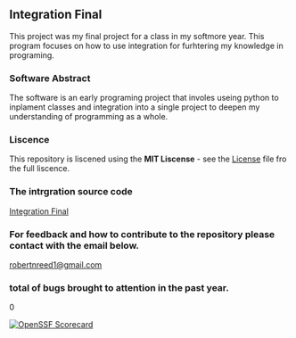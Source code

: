
## Integration Final

This project was my final project for a class in my softmore year. This program focuses on how to use integration for furhtering my knowledge in programing. 

### Software Abstract

The software is an early programing project that involes useing python to inplament classes and integration into a single project to deepen my understanding of programming as a whole. 

### Liscence
This repository is liscened using the **MIT Liscense** - see the [License](License) file fro the full liscence.

### The intrgration source code
[Integration Final](main.py)

### For feedback and how to contribute to the repository please contact with the email below. 
robertnreed1@gmail.com

### total of bugs brought to attention in the past year.
0

[![OpenSSF Scorecard](htt‌ps://api.securityscorecards.dev/projects/github.com/{RobertReed1412}/{IntegrationFinal}/badge)](htt‌ps://securityscorecards.dev/viewer/?uri=github.com/{RobertReed1412}/{IntegrationFina})


